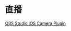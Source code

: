 # 直播

[OBS Studio iOS Camera Plugin](https://obs.camera/docs/getting-started/ios-camera-plugin-usb/)